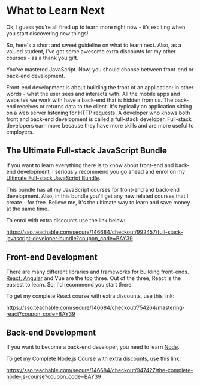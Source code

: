 # What to Learn Next

Ok, I guess you’re all fired up to learn more right now - it’s exciting when you start discovering new things!

So, here's a short and sweet guideline on what to learn next. Also, as a valued student, I've got some awesome extra discounts for my other courses - as a thank you gift.

You've mastered JavaScript. Now, you should choose between front-end or back-end development. 

Front-end development is about building the front of an application: in other words - what the user sees and interacts with. All the mobile apps and websites we work with have a back-end that is hidden from us. The back-end receives or returns data to the client. It's typically an application sitting on a web server listening for HTTP requests. A developer who knows both front and back-end development is called a full-stack developer. Full-stack developers earn more because they have more skills and are more useful to employers.

## The Ultimate Full-stack JavaScript Bundle

If you want to learn everything there is to know about front-end and back-end development, I seriously recommend you go ahead and enrol on my[ ](https://codewithmosh.com/p/full-stack-javascript-developer-bundle)[Ultimate Full-stack JavaScript Bundle](https://codewithmosh.com/p/full-stack-javascript-developer-bundle).

This bundle has all my JavaScript courses for front-end and back-end development. Also, in this bundle you'll get any new related courses that I create - for free. Believe me, it's the ultimate way to learn and save money at the same time.

To enrol with extra discounts use the link below:

https://sso.teachable.com/secure/146684/checkout/992457/full-stack-javascript-developer-bundle?coupon_code=BAY39

## Front-end Development

There are many different libraries and frameworks for building front-ends.[ ](https://codewithmosh.com/p/mastering-react/)[React](https://codewithmosh.com/p/mastering-react/),[ ](https://codewithmosh.com/p/angular-master-class)[Angular](https://codewithmosh.com/p/angular-master-class) and Vue are the top three. Out of the three, React is the easiest to learn. So, I'd recommend you start there.

To get my complete React course with extra discounts, use this link:

https://sso.teachable.com/secure/146684/checkout/754264/mastering-react?coupon_code=BAY39

## Back-end Development

If you want to become a back-end developer, you need to learn [Node](https://codewithmosh.com/p/the-complete-node-js-course).

To get my Complete Node.js Course with extra discounts, use this link: 

https://sso.teachable.com/secure/146684/checkout/947427/the-complete-node-js-course?coupon_code=BAY39